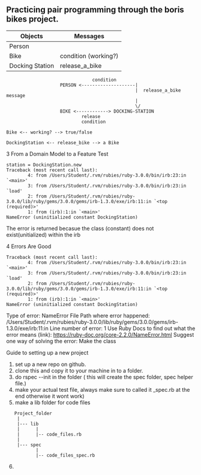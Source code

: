 ## Practicing pair programming through the boris bikes project. ##

Objects  | Messages
------------- | -------------
Person  |
Bike  | condition (working?)
Docking Station | release_a_bike


```
                                condition
                    PERSON <--------------------|
                                                |  release_a_bike message
                                                |
                                                \/
                    BIKE <------------> DOCKING-STATION
                            release
                            condition
```

```
Bike <-- working? --> true/false

DockingStation <-- release_bike --> a Bike
```

3 From a Domain Model to a Feature Test

```
station = DockingStation.new
Traceback (most recent call last):
        4: from /Users/Student/.rvm/rubies/ruby-3.0.0/bin/irb:23:in `<main>'
        3: from /Users/Student/.rvm/rubies/ruby-3.0.0/bin/irb:23:in `load'
        2: from /Users/Student/.rvm/rubies/ruby-3.0.0/lib/ruby/gems/3.0.0/gems/irb-1.3.0/exe/irb:11:in `<top (required)>'
        1: from (irb):1:in `<main>'
NameError (uninitialized constant DockingStation)
```

The error is returned becasue the class (constant) does not exist(unitialized) within the irb

4 Errors Are Good

```
Traceback (most recent call last):
        4: from /Users/Student/.rvm/rubies/ruby-3.0.0/bin/irb:23:in `<main>'
        3: from /Users/Student/.rvm/rubies/ruby-3.0.0/bin/irb:23:in `load'
        2: from /Users/Student/.rvm/rubies/ruby-3.0.0/lib/ruby/gems/3.0.0/gems/irb-1.3.0/exe/irb:11:in `<top (required)>'
        1: from (irb):1:in `<main>'
NameError (uninitialized constant DockingStation)
````

Type of error: NameError
File Path where error happened: /Users/Student/.rvm/rubies/ruby-3.0.0/lib/ruby/gems/3.0.0/gems/irb-1.3.0/exe/irb:11:in
Line number of error: 1
Use Ruby Docs to find out what the error means (link): https://ruby-doc.org/core-2.2.0/NameError.html
Suggest one way of solving the error: Make the class



Guide to setting up a new project

1) set up a new repo on github.
2) clone this and copy it to your machine in to a folder.
3) do rspec --init in the folder ( this will create the spec folder, spec helper file.)
4) make your actual test file, always make sure to called it _spec.rb at the end otherwise it wont work)
5) make a lib folder for code files

```
   Project_folder
    |
    |--- lib
    |      |
    |      |-- code_files.rb
    |
    |--- spec
           |
           |-- code_files_spec.rb
```
6)
